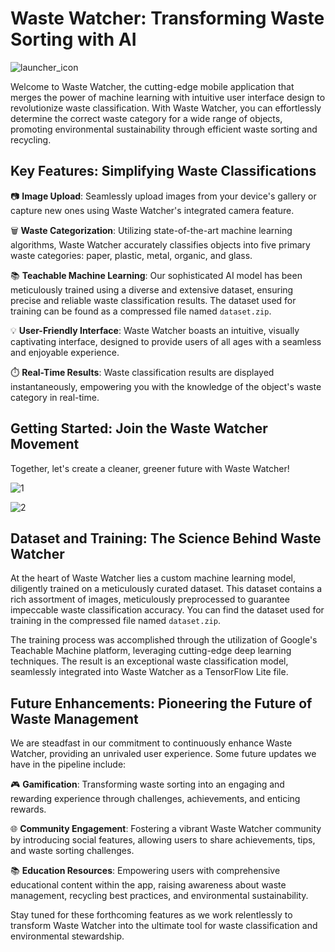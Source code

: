 # Waste Watcher: Transforming Waste Sorting with AI

![launcher_icon](https://github.com/itheaks/wastewatcher/assets/134759689/ad5302fe-c837-42ca-b0f4-13cbf24cd4e3) 

Welcome to Waste Watcher, the cutting-edge mobile application that merges the power of machine learning with intuitive user interface design to revolutionize waste classification. With Waste Watcher, you can effortlessly determine the correct waste category for a wide range of objects, promoting environmental sustainability through efficient waste sorting and recycling.

## Key Features: Simplifying Waste Classifications

📷 **Image Upload**: Seamlessly upload images from your device's gallery or capture new ones using Waste Watcher's integrated camera feature.

🗑️ **Waste Categorization**: Utilizing state-of-the-art machine learning algorithms, Waste Watcher accurately classifies objects into five primary waste categories: paper, plastic, metal, organic, and glass.

📚 **Teachable Machine Learning**: Our sophisticated AI model has been meticulously trained using a diverse and extensive dataset, ensuring precise and reliable waste classification results. The dataset used for training can be found as a compressed file named `dataset.zip`.

💡 **User-Friendly Interface**: Waste Watcher boasts an intuitive, visually captivating interface, designed to provide users of all ages with a seamless and enjoyable experience.

⏱️ **Real-Time Results**: Waste classification results are displayed instantaneously, empowering you with the knowledge of the object's waste category in real-time.

## Getting Started: Join the Waste Watcher Movement

Together, let's create a cleaner, greener future with Waste Watcher!

![1](https://github.com/itheaks/wastewatcher/assets/134759689/80dbf30b-2cda-428c-9242-b671c2ff33ce)

![2](https://github.com/itheaks/wastewatcher/assets/134759689/32218f86-31a6-42ff-a56a-0817af23515c)

## Dataset and Training: The Science Behind Waste Watcher

At the heart of Waste Watcher lies a custom machine learning model, diligently trained on a meticulously curated dataset. This dataset contains a rich assortment of images, meticulously preprocessed to guarantee impeccable waste classification accuracy. You can find the dataset used for training in the compressed file named `dataset.zip`.

The training process was accomplished through the utilization of Google's Teachable Machine platform, leveraging cutting-edge deep learning techniques. The result is an exceptional waste classification model, seamlessly integrated into Waste Watcher as a TensorFlow Lite file.

## Future Enhancements: Pioneering the Future of Waste Management

We are steadfast in our commitment to continuously enhance Waste Watcher, providing an unrivaled user experience. Some future updates we have in the pipeline include:

🎮 **Gamification**: Transforming waste sorting into an engaging and rewarding experience through challenges, achievements, and enticing rewards.

🌐 **Community Engagement**: Fostering a vibrant Waste Watcher community by introducing social features, allowing users to share achievements, tips, and waste sorting challenges.

📚 **Education Resources**: Empowering users with comprehensive educational content within the app, raising awareness about waste management, recycling best practices, and environmental sustainability.

Stay tuned for these forthcoming features as we work relentlessly to transform Waste Watcher into the ultimate tool for waste classification and environmental stewardship.


